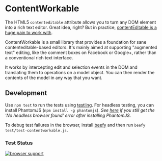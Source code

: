 # ContentWorkable

The HTML5 `contenteditable` attribute allows you to turn any DOM element into a rich text editor. Great idea, right? But in practice, [contentEditable is a huge pain to work with](https://medium.com/medium-eng/why-contenteditable-is-terrible-122d8a40e480).

ContentWorkable is a small library that provides a foundation for sane contenteditable-based editors. It's mainly aimed at supporting "augmented text" editing, like the comment boxes on Facebook or Google+, rather than a conventional rich text interface.

It works by intercepting edit and selection events in the DOM and translating them to operations on a model object. You can then render the contents of the model in any way that you want.

## Development

Use `npm test` to run the tests using [testling](https://www.npmjs.org/package/testling). For headless testing, you can install PhantomJS (`npm install -g phantomjs`). _See [here](https://github.com/substack/testling/issues/70) if you still get the 'No headless browser found' error after installing PhantomJS._

To debug test failures in the browser, install [beefy](https://www.npmjs.org/package/beefy) and then run `beefy test/test-contentworkable.js`.

### Test Status

[![browser support](https://ci.testling.com/pdubroy/contentworkable.png)
](https://ci.testling.com/pdubroy/contentworkable)
